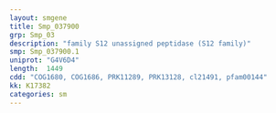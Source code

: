 ```yaml
---
layout: smgene
title: Smp_037900
grp: Smp_03
description: "family S12 unassigned peptidase (S12 family)"
smp: Smp_037900.1
uniprot: "G4V6D4"
length:  1449
cdd: "COG1680, COG1686, PRK11289, PRK13128, cl21491, pfam00144"
kk: K17382
categories: sm
---
```

